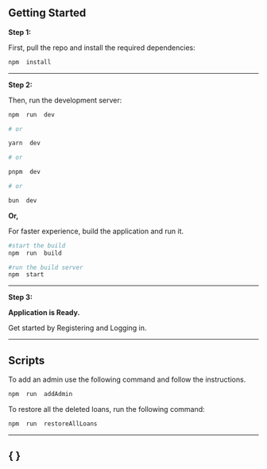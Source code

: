 ## Getting Started

**Step 1:**

First, pull the repo and install the required dependencies:

```bash
npm  install
```

---

**Step 2:**

Then, run the development server:

```bash
npm  run  dev

# or

yarn  dev

# or

pnpm  dev

# or

bun  dev
```

**Or,**

For faster experience, build the application and run it.

```bash
#start the build
npm  run  build
```

```bash
#run the build server
npm  start
```

---

**Step 3:**

**Application is Ready.**

Get started by Registering and Logging in.

---

## Scripts

To add an admin use the following command and follow the instructions.

```bash
npm  run  addAdmin
```

To restore all the deleted loans, run the following command:

```bash
npm  run  restoreAllLoans
```

---

## { }
